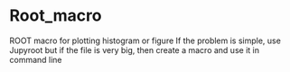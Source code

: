 # Root_macro
 ROOT macro for plotting histogram or figure
 If the problem is simple, use Jupyroot but if the file is very big,
 then create a macro and use it in command line
